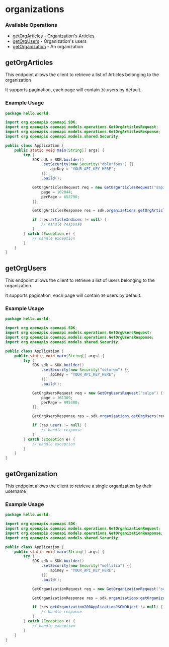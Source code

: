 # organizations

### Available Operations

* [getOrgArticles](#getorgarticles) - Organization's Articles
* [getOrgUsers](#getorgusers) - Organization's users
* [getOrganization](#getorganization) - An organization

## getOrgArticles

This endpoint allows the client to retrieve a list of Articles belonging to the organization

It supports pagination, each page will contain `30` users by default.

### Example Usage

```java
package hello.world;

import org.openapis.openapi.SDK;
import org.openapis.openapi.models.operations.GetOrgArticlesRequest;
import org.openapis.openapi.models.operations.GetOrgArticlesResponse;
import org.openapis.openapi.models.shared.Security;

public class Application {
    public static void main(String[] args) {
        try {
            SDK sdk = SDK.builder()
                .setSecurity(new Security("doloribus") {{
                    apiKey = "YOUR_API_KEY_HERE";
                }})
                .build();

            GetOrgArticlesRequest req = new GetOrgArticlesRequest("sapiente") {{
                page = 102044;
                perPage = 652790;
            }};            

            GetOrgArticlesResponse res = sdk.organizations.getOrgArticles(req);

            if (res.articleIndices != null) {
                // handle response
            }
        } catch (Exception e) {
            // handle exception
        }
    }
}
```

## getOrgUsers

This endpoint allows the client to retrieve a list of users belonging to the organization

It supports pagination, each page will contain `30` users by default.

### Example Usage

```java
package hello.world;

import org.openapis.openapi.SDK;
import org.openapis.openapi.models.operations.GetOrgUsersRequest;
import org.openapis.openapi.models.operations.GetOrgUsersResponse;
import org.openapis.openapi.models.shared.Security;

public class Application {
    public static void main(String[] args) {
        try {
            SDK sdk = SDK.builder()
                .setSecurity(new Security("dolorem") {{
                    apiKey = "YOUR_API_KEY_HERE";
                }})
                .build();

            GetOrgUsersRequest req = new GetOrgUsersRequest("culpa") {{
                page = 161309;
                perPage = 995300;
            }};            

            GetOrgUsersResponse res = sdk.organizations.getOrgUsers(req);

            if (res.users != null) {
                // handle response
            }
        } catch (Exception e) {
            // handle exception
        }
    }
}
```

## getOrganization

This endpoint allows the client to retrieve a single organization by their username

### Example Usage

```java
package hello.world;

import org.openapis.openapi.SDK;
import org.openapis.openapi.models.operations.GetOrganizationRequest;
import org.openapis.openapi.models.operations.GetOrganizationResponse;
import org.openapis.openapi.models.shared.Security;

public class Application {
    public static void main(String[] args) {
        try {
            SDK sdk = SDK.builder()
                .setSecurity(new Security("mollitia") {{
                    apiKey = "YOUR_API_KEY_HERE";
                }})
                .build();

            GetOrganizationRequest req = new GetOrganizationRequest("occaecati");            

            GetOrganizationResponse res = sdk.organizations.getOrganization(req);

            if (res.getOrganization200ApplicationJSONObject != null) {
                // handle response
            }
        } catch (Exception e) {
            // handle exception
        }
    }
}
```
